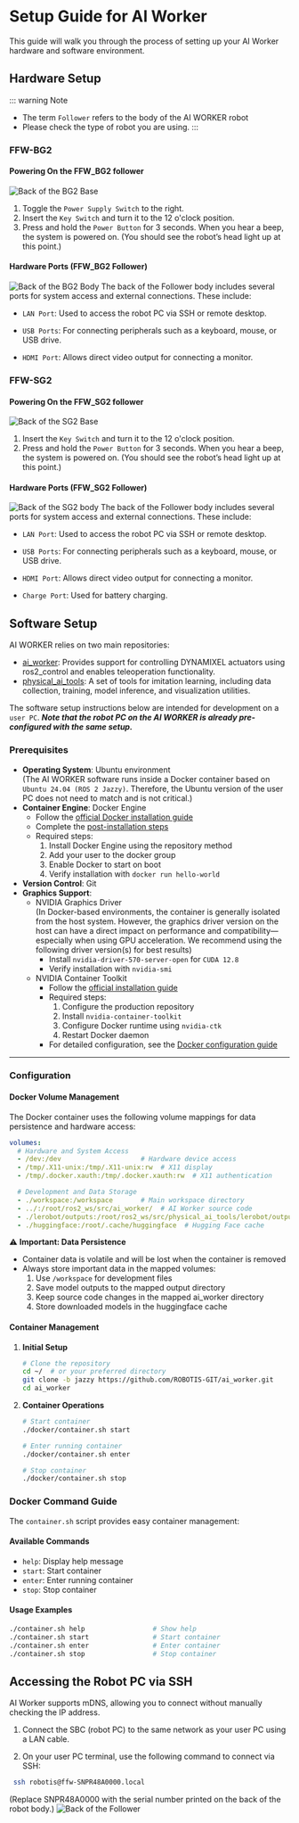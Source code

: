 # Setup Guide for AI Worker

This guide will walk you through the process of setting up your AI Worker hardware and software environment.

## Hardware Setup
::: warning Note
- The term `Follower` refers to the body of the AI WORKER robot
- Please check the type of robot you are using.
:::

### FFW-BG2
#### Powering On the FFW_BG2 follower
![Back of the BG2 Base](/quick_start_guide/back_of_the_BG2_base.png)
1. Toggle the `Power Supply Switch` to the right.
2. Insert the `Key Switch` and turn it to the 12 o'clock position.
3. Press and hold the `Power Button` for 3 seconds. When you hear a beep, the system is powered on. (You should see the robot’s head light up at this point.)


#### Hardware Ports (FFW_BG2 Follower)
![Back of the BG2 Body](/quick_start_guide/back_of_the_BG2_body.png)
The back of the Follower body includes several ports for system access and external connections. These include:
- `LAN Port`: Used to access the robot PC via SSH or remote desktop.

- `USB Ports`: For connecting peripherals such as a keyboard, mouse, or USB drive.

- `HDMI Port`: Allows direct video output for connecting a monitor.



### FFW-SG2
#### Powering On the FFW_SG2 follower
![Back of the SG2 Base](/quick_start_guide/back_of_the_SG2_base.png)
1. Insert the `Key Switch` and turn it to the 12 o'clock position.
2. Press and hold the `Power Button` for 3 seconds. When you hear a beep, the system is powered on. (You should see the robot’s head light up at this point.)

#### Hardware Ports (FFW_SG2 Follower)
![Back of the SG2 body](/quick_start_guide/back_of_the_SG2_body.png)
The back of the Follower body includes several ports for system access and external connections. These include:
- `LAN Port`: Used to access the robot PC via SSH or remote desktop.

- `USB Ports`: For connecting peripherals such as a keyboard, mouse, or USB drive.

- `HDMI Port`: Allows direct video output for connecting a monitor.

- `Charge Port`: Used for battery charging.

## Software Setup
AI WORKER relies on two main repositories:
- [ai_worker](https://github.com/ROBOTIS-GIT/ai_worker): Provides support for controlling DYNAMIXEL actuators using ros2_control and enables teleoperation functionality.
- [physical_ai_tools](https://github.com/ROBOTIS-GIT/physical_ai_tools): A set of tools for imitation learning, including data collection, training, model inference, and visualization utilities.

The software setup instructions below are intended for development on a `user PC`. **_Note that the robot PC on the AI WORKER is already pre-configured with the same setup._**

### Prerequisites
- **Operating System**: Ubuntu environment<br>
(The AI WORKER software runs inside a Docker container based on `Ubuntu 24.04 (ROS 2 Jazzy)`. Therefore, the Ubuntu version of the user PC does not need to match and is not critical.)
- **Container Engine**: Docker Engine
  - Follow the [official Docker installation guide](https://docs.docker.com/engine/install/ubuntu/)
  - Complete the [post-installation steps](https://docs.docker.com/engine/install/linux-postinstall/)
  - Required steps:
    1. Install Docker Engine using the repository method
    2. Add your user to the docker group
    3. Enable Docker to start on boot
    4. Verify installation with `docker run hello-world`
- **Version Control**: Git
- **Graphics Support**:
  - NVIDIA Graphics Driver<br>
  (In Docker-based environments, the container is generally isolated from the host system. However, the graphics driver version on the host can have a direct impact on performance and compatibility—especially when using GPU acceleration. We recommend using the following driver version(s) for best results)
    - Install `nvidia-driver-570-server-open` for `CUDA 12.8`
    - Verify installation with `nvidia-smi`
  - NVIDIA Container Toolkit
    - Follow the [official installation guide](https://docs.nvidia.com/datacenter/cloud-native/container-toolkit/latest/install-guide.html#with-apt-ubuntu-debian)
    - Required steps:
      1. Configure the production repository
      2. Install `nvidia-container-toolkit`
      3. Configure Docker runtime using `nvidia-ctk`
      4. Restart Docker daemon
    - For detailed configuration, see the [Docker configuration guide](https://docs.nvidia.com/datacenter/cloud-native/container-toolkit/latest/install-guide.html#configuring-docker)

---
### Configuration

#### Docker Volume Management
The Docker container uses the following volume mappings for data persistence and hardware access:

```yaml
volumes:
  # Hardware and System Access
  - /dev:/dev                    # Hardware device access
  - /tmp/.X11-unix:/tmp/.X11-unix:rw  # X11 display
  - /tmp/.docker.xauth:/tmp/.docker.xauth:rw  # X11 authentication

  # Development and Data Storage
  - ./workspace:/workspace       # Main workspace directory
  - ../:/root/ros2_ws/src/ai_worker/  # AI Worker source code
  - ./lerobot/outputs:/root/ros2_ws/src/physical_ai_tools/lerobot/outputs  # Model outputs
  - ./huggingface:/root/.cache/huggingface  # Hugging Face cache
```

⚠️ **Important: Data Persistence**
- Container data is volatile and will be lost when the container is removed
- Always store important data in the mapped volumes:
  1. Use `/workspace` for development files
  2. Save model outputs to the mapped output directory
  3. Keep source code changes in the mapped ai_worker directory
  4. Store downloaded models in the huggingface cache

#### Container Management

1. **Initial Setup**
   ```bash
   # Clone the repository
   cd ~/  # or your preferred directory
   git clone -b jazzy https://github.com/ROBOTIS-GIT/ai_worker.git
   cd ai_worker
   ```

2. **Container Operations**
   ```bash
   # Start container
   ./docker/container.sh start

   # Enter running container
   ./docker/container.sh enter

   # Stop container
   ./docker/container.sh stop
   ```

### Docker Command Guide

The `container.sh` script provides easy container management:

#### Available Commands
- `help`: Display help message
- `start`: Start container
- `enter`: Enter running container
- `stop`: Stop container

#### Usage Examples
```bash
./container.sh help                 # Show help
./container.sh start                # Start container
./container.sh enter                # Enter container
./container.sh stop                 # Stop container
```

## Accessing the Robot PC via SSH
AI Worker supports mDNS, allowing you to connect without manually checking the IP address.

1. Connect the SBC (robot PC) to the same network as your user PC using a LAN cable.

2. On your user PC terminal, use the following command to connect via SSH:
 ```bash
  ssh robotis@ffw-SNPR48A0000.local
 ```
(Replace SNPR48A0000 with the serial number printed on the back of the robot body.)
![Back of the Follower](/quick_start_guide/serial_number.png)

